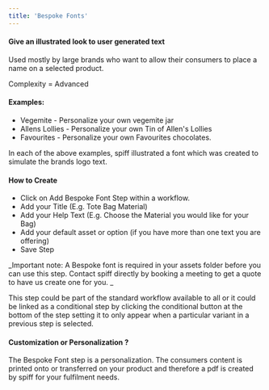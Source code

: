 ```yaml
---
title: 'Bespoke Fonts'
---
```


#### Give an illustrated look to user generated text
Used mostly by large brands who want to allow their consumers to place a name on a selected product. 

Complexity = Advanced

#### Examples: 
- Vegemite - Personalize your own vegemite jar
- Allens Lollies - Personalize your own Tin of Allen's Lollies
- Favourites - Personalize your own Favourites chocolates. 

In each of the above examples, spiff illustrated a font which was created to simulate the brands logo text. 

#### How to Create
- Click on Add Bespoke Font Step within a workflow. 
- Add your Title (E.g. Tote Bag Material)
- Add your Help Text (E.g. Choose the Material you would like for your Bag)
- Add your default asset or option (if you have more than one text you are offering) 
- Save Step

_Important note: A Bespoke font is required in your assets folder before you can use this step. Contact spiff directly by booking a meeting to get a quote to have us create one for you. _

This step could be part of the standard workflow available to all or it could be linked as a conditional step by clicking the conditional button at the bottom of the step setting it to only appear when a particular variant in a previous step is selected. 

#### Customization or Personalization ?
The Bespoke Font step is a personalization. The consumers content is printed onto or transferred on your product and therefore a pdf is created by spiff for your fulfilment needs.  